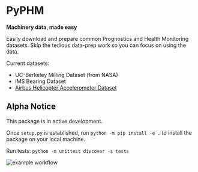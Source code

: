 # PyPHM
**Machinery data, made easy**

Easily download and prepare common Prognostics and Health Monitoring datasets. Skip the tedious data-prep work so you can focus on using the data.

Current datasets:
- UC-Berkeley Milling Dataset (from NASA)
- IMS Bearing Dataset
- [Airbus Helicopter Accelerometer Dataset](https://www.research-collection.ethz.ch/handle/20.500.11850/415151)




## Alpha Notice
This package is in active development. 

Once `setup.py` is established, run `python -m pip install -e .` to install the package on your local machine.

Run tests: `python -m unittest discover -s tests`

![example workflow](https://github.com/tvhahn/PyPHM/actions/workflows/main.yml/badge.svg)